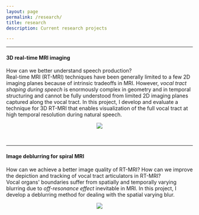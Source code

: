 ```yaml
---
layout: page
permalink: /research/
title: research
description: Current research projects

---
```

-------

#### **3D real-time MRI imaging**
How can we better understand speech production?  
Real-time MRI (RT-MRI) techniques have been generally limited to a few 2D imaging planes because of intrinsic tradeoffs in MRI. However, _vocal tract shaping during speech_ is
enormously complex in geometry and in temporal structuring and cannot be fully understood from limited 2D imaging planes captured along the vocal tract. In this project, I develop and evaluate a technique for 3D RT-MRI that enables visualization of the full vocal tract at high temporal resolution during natural speech.

<p align="center"> 
<img src="/assets/img/3drtmri_gif.gif">
</p>

<br/>

-------

#### **Image deblurring for spiral MRI**
How can we achieve a better image quality of RT-MRI? How can we improve the depiction and tracking of vocal tract articulators in RT-MRI?  
Vocal organs' boundaries suffer from spatially and temporally varying blurring due to _off-resonance effect_ inevitable in MRI. In this project, I develop a deblurring method for dealing with the spatial varying blur. 

<p align="center"> 
<img src="/assets/img/dorc_gif.gif">
</p>
